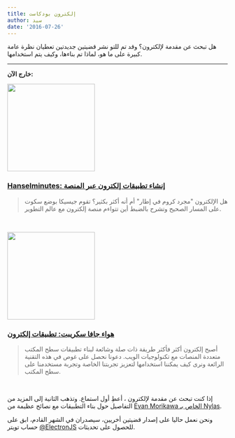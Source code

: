 ```yaml
---
title: إلكترون بودكاست
author: سيد
date: '2016-07-26'
---
```


هل تبحث عن مقدمة لإلكترون؟ وقد تم للتو نشر قضيتين جديدتين تعطيان نظرة عامة كبيرة على ما هو، لماذا تم بناءها، وكيف يتم استخدامها.

---

**خارج الآن:**

<a href="http://hanselminutes.com/534/creating-cross-platform-electron-apps-with-jessica-lord"><img src="https://cloud.githubusercontent.com/assets/2289/23483197/d14f716e-fe86-11e6-95da-dcfe73bb86f7.jpg" width="200"></a>

### [Hanselminutes: إنشاء تطبيقات إلكترون عبر المنصة](http://hanselminutes.com/534/creating-cross-platform-electron-apps-with-jessica-lord)

> هل الإلكترون "مجرد كروم في إطار" أم أنه أكثر بكثير؟ تقوم جيسيكا بوضع سكوت على المسار الصحيح وتشرح بالضبط أين تتواءم منصة إلكترون مع عالم التطوير.

<br>

<a href="https://javascriptair.com/episodes/2016-07-06"><img src="https://raw.githubusercontent.com/javascriptair/site/master/resources/logo.png" width="200"></a>

### [هواء جافا سكريبت: تطبيقات إلكترون](https://javascriptair.com/episodes/2016-07-06)

> أصبح إلكترون أكثر فأكثر طريقة ذات صلة وشائعة لبناء تطبيقات سطح المكتب متعددة المنصات مع تكنولوجيات الويب. دعونا نحصل على غوص في هذه التقنية الرائعة ونرى كيف يمكننا استخدامها لتعزيز تجربتنا الخاصة وتجربة مستخدمنا على سطح المكتب.

<br>

إذا كنت تبحث عن مقدمة لإلكترون ، أعطِ أول استماع. وتذهب الثانية إلى المزيد من التفاصيل حول بناء التطبيقات مع نصائح عظيمة من [Evan Morikawa الخاص بـ Nylas](https://twitter.com/E0M).

ونحن نعمل حاليا على إصدار قضيتين أخريين، سيصدران في الشهر القادم، ابق على حساب تويتر [@ElectronJS](https://twitter.com/ElectronJS) للحصول على تحديثات.


